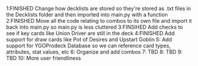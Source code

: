 1:FINISHED Change how decklists are stored so they're stored as .txt files in the Decklists folder and then imported into main.py with a function
2:FINISHED Move all the code relating to combos to its own file and import it back into main.py so main.py is less cluttered
3:FINSIHED Add checks to see if key cards like Union Driver are still in the deck
4:FINISHED Add support for draw cards like Pot of Desires and Upstart Goblin
5: Add support for YGOProdeck Database so we can reference card types, attributes, stat values, etc
6: Organize and add combos
7: TBD
8: TBD
9: TBD
10: More user friendliness